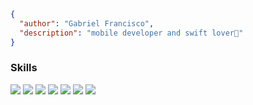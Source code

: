 ```json
{
  "author": "Gabriel Francisco",
  "description": "mobile developer and swift lover🪽"
}
```



### Skills
<div>
<img src= "https://img.shields.io/badge/Python-3776AB?style=for-the-badge&logo=python&logoColor=white">
<img src= "https://img.shields.io/badge/Swift-FA7343?style=for-the-badge&logo=swift&logoColor=white">
<img src= "https://img.shields.io/badge/iOS-000000?style=for-the-badge&logo=ios&logoColor=white">
<img src= "https://img.shields.io/badge/mac%20os-000000?style=for-the-badge&logo=apple&logoColor=white">
<img src= "https://img.shields.io/badge/Apple-MacBook_Pro_2012-999999?style=for-the-badge&logo=apple&logoColor=white">
<img src= "https://img.shields.io/badge/PyCharm-000000.svg?&style=for-the-badge&logo=PyCharm&logoColor=white">
<img src= "https://img.shields.io/badge/Xcode-007ACC?style=for-the-badge&logo=Xcode&logoColor=white">
</div>
